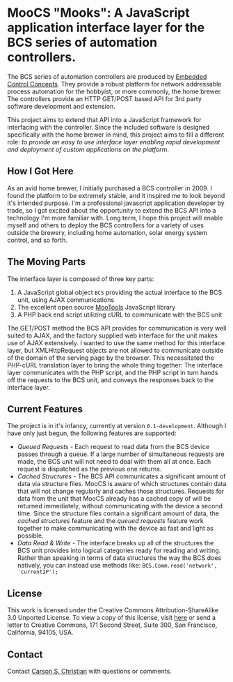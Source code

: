 **MooCS** "Mooks": A JavaScript application interface layer for the BCS series of automation controllers.
===============================================================================================
The BCS series of automation controllers are produced by [Embedded Control Concepts][ecc]. They provide a robust platform for network addressable process automation for the hobbyist, or more commonly, the home brewer. The controllers provide an HTTP GET/POST based API for 3rd party software development and extension.

This project aims to extend that API into a JavaScript framework for interfacing with the controller. Since the included software is designed specifically with the home brewer in mind, this project aims to fill a different role: *to provide an easy to use interface layer enabling rapid development and deployment of custom applications on the platform*.

How I Got Here
--------------
As an avid home brewer, I initially purchased a BCS controller in 2009. I found the platform to be extremely stable, and it inspired me to look beyond it's intended purpose. I'm a professional javascript application developer by trade, so I got excited about the opportunity to extend the BCS API into a technology I'm more familiar with. Long term, I hope this project will enable myself and others to deploy the BCS controllers for a variety of uses outside the brewery, including home automation, solar energy system control, and so forth.

The Moving Parts
-----------------
The interface layer is composed of three key parts:

1. A JavaScript global object `BCS` providing the actual interface to the BCS unit, using AJAX communications
2. The excellent open source [MooTools][moo] JavaScript library
3. A PHP back end script utilizing cURL to communicate with the BCS unit

The GET/POST method the BCS API provides for communication is very well suited to AJAX, and the factory supplied web interface for the unit makes use of AJAX extensively. I wanted to use the same method for this interface layer, but XMLHttpRequest objects are not allowed to communicate outside of the domain of the serving page by the browser. This necessitated the PHP-cURL translation layer to bring the whole thing together: The interface layer communicates with the PHP script, and the PHP script in turn hands off the requests to the BCS unit, and conveys the responses back to the interface layer.

Current Features
---------------
The project is in it's infancy, currently at version `0.1-development`. Although I have only just begun, the following features are supported:

* *Queued Requests* - Each request to read data from the BCS device passes through a queue. If a large number of simultaneous requests are made, the BCS unit will not need to deal with them all at once. Each request is dispatched as the previous one returns.
* *Cached Structures* - The BCS API communicates a significant amount of data via structure files. MooCS is aware of which structures contain data that will not change regularly and caches those structures. Requests for data from the unit that MooCS already has a cached copy of will be returned immediately, without communicating with the device a second time. Since the structure files contain a significant amount of data, the *cached structures* feature and the *queued requests* feature work together to make communicating with the device as fast and light as possible.
* *Data Read & Write* - The interface breaks up all of the structures the BCS unit provides into logical categories ready for reading and writing. Rather than speaking in terms of data structures the way the BCS does natively, you can instead use methods like: `BCS.Comm.read('network', 'currentIP');`

License
-------
This work is licensed under the Creative Commons Attribution-ShareAlike 3.0 Unported License. To view a copy of this license, visit [here](http://creativecommons.org/licenses/by-sa/3.0/) or send a letter to Creative Commons, 171 Second Street, Suite 300, San Francisco, California, 94105, USA.

Contact
-------
Contact [Carson S. Christian][ccmail] with questions or comments.


[ecc]: http://www.embeddedcontrolconcepts.com
[moo]: http://www.mootools.net
[ccmail]: mailto:cchristian@moocsinterface.net